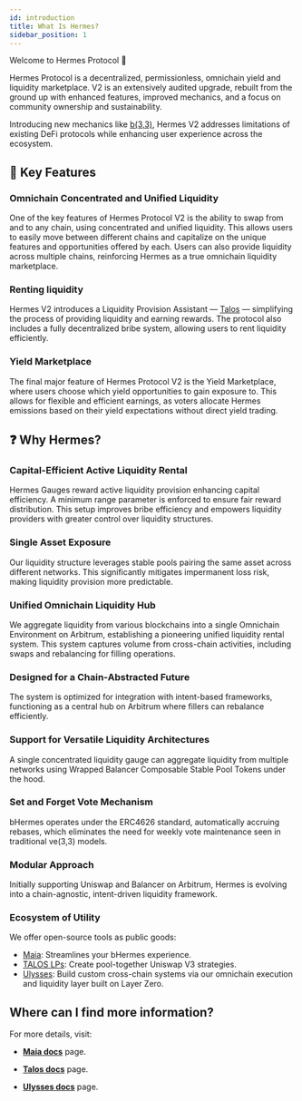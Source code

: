 ```yaml
---
id: introduction
title: What Is Hermes?
sidebar_position: 1
---
```


[//]: # 'TODO: Description of goals/mechanics of ve3,3 and main b3,3 takeaways'
[//]: # 'TODO: Explain how/why Hermes is a "Omnichain Yield and Liquidity Marketplace"'

Welcome to Hermes Protocol 👋

Hermes Protocol is a decentralized, permissionless, omnichain yield and liquidity marketplace. V2 is an extensively audited upgrade, rebuilt from the ground up with enhanced features, improved mechanics, and a focus on community ownership and sustainability.

Introducing new mechanics like [b(3,3)](../Hermes/overview/tokenomics/bhermes#burning), Hermes V2 addresses limitations of existing DeFi protocols while enhancing user experience across the ecosystem.

## 🔑 Key Features

### Omnichain Concentrated and Unified Liquidity

One of the key features of Hermes Protocol V2 is the ability to swap from and to any chain, using concentrated and unified liquidity. This allows users to easily move between different chains and capitalize on the unique features and opportunities offered by each. Users can also provide liquidity across multiple chains, reinforcing Hermes as a true omnichain liquidity marketplace.

### Renting liquidity

Hermes V2 introduces a Liquidity Provision Assistant — [Talos](../Talos/introduction) — simplifying the process of providing liquidity and earning rewards. The protocol also includes a fully decentralized bribe system, allowing users to rent liquidity efficiently.

### Yield Marketplace

The final major feature of Hermes Protocol V2 is the Yield Marketplace, where users choose which yield opportunities to gain exposure to. This allows for flexible and efficient earnings, as voters allocate Hermes emissions based on their yield expectations without direct yield trading.

## ❓ Why Hermes?

### Capital-Efficient Active Liquidity Rental

Hermes Gauges reward active liquidity provision enhancing capital efficiency. A minimum range parameter is enforced to ensure fair reward distribution. This setup improves bribe efficiency and empowers liquidity providers with greater control over liquidity structures.

### Single Asset Exposure

Our liquidity structure leverages stable pools pairing the same asset across different networks. This significantly mitigates impermanent loss risk, making liquidity provision more predictable.

### Unified Omnichain Liquidity Hub

We aggregate liquidity from various blockchains into a single Omnichain Environment on Arbitrum, establishing a pioneering unified liquidity rental system. This system captures volume from cross-chain activities, including swaps and rebalancing for filling operations.

### Designed for a Chain-Abstracted Future

The system is optimized for integration with intent-based frameworks, functioning as a central hub on Arbitrum where fillers can rebalance efficiently.

### Support for Versatile Liquidity Architectures

A single concentrated liquidity gauge can aggregate liquidity from multiple networks using Wrapped Balancer Composable Stable Pool Tokens under the hood.

### Set and Forget Vote Mechanism

bHermes operates under the ERC4626 standard, automatically accruing rebases, which eliminates the need for weekly vote maintenance seen in traditional ve(3,3) models.

### Modular Approach

Initially supporting Uniswap and Balancer on Arbitrum, Hermes is evolving into a chain-agnostic, intent-driven liquidity framework.

### Ecosystem of Utility

We offer open-source tools as public goods:

- [Maia](../introduction): Streamlines your bHermes experience.
- [TALOS LPs](../Talos/introduction): Create pool-together Uniswap V3 strategies.
- [Ulysses](../Ulysses/introduction): Build custom cross-chain systems via our omnichain execution and liquidity layer built on Layer Zero.

## Where can I find more information?

For more details, visit:

- [**Maia docs**](../introduction) page.

- [**Talos docs**](../Talos/introduction) page.

- [**Ulysses docs**](../Ulysses/introduction) page.
